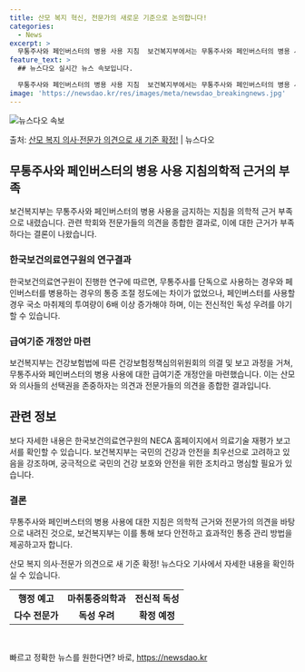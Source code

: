 ```yaml
---
title: 산모 복지 혁신, 전문가의 새로운 기준으로 논의합니다!
categories:
  - News
excerpt: >
  무통주사와 페인버스터의 병용 사용 지침  보건복지부에서는 무통주사와 페인버스터의 병용 사용을 금지하는 지침을…
feature_text: >
  ## 뉴스다오 실시간 뉴스 속보입니다.

  무통주사와 페인버스터의 병용 사용 지침  보건복지부에서는 무통주사와 페인버스터의 병용 사용을 금지하는 지침을…
image: 'https://newsdao.kr/res/images/meta/newsdao_breakingnews.jpg'
---
```


![뉴스다오 속보](https://newsdao.kr/res/images/meta/newsdao_breakingnews.jpg)

<p>출처: <a href="https://newsdao.kr/4179" rel="dofollow">산모 복지 의사·전문가 의견으로 새 기준 확정!</a> | 뉴스다오</p>

<h2 data-ke-size="size26">무통주사와 페인버스터의 병용 사용 지침의학적 근거의 부족</h2>
<p data-ke-size="size16">보건복지부는 무통주사와 페인버스터의 병용 사용을 금지하는 지침을 의학적 근거 부족으로 내렸습니다. 관련 학회와 전문가들의 의견을 종합한 결과로, 이에 대한 근거가 부족하다는 결론이 나왔습니다.</p>

<h3>한국보건의료연구원의 연구결과</h3>
<p data-ke-size="size16">한국보건의료연구원이 진행한 연구에 따르면, 무통주사를 단독으로 사용하는 경우와 페인버스터를 병용하는 경우의 통증 조절 정도에는 차이가 없었으나, 페인버스터를 사용할 경우 국소 마취제의 투여량이 6배 이상 증가해야 하며, 이는 전신적인 독성 우려를 야기할 수 있습니다.</p>

<h3>급여기준 개정안 마련</h3>
<p data-ke-size="size16">보건복지부는 건강보험법에 따른 건강보험정책심의위원회의 의결 및 보고 과정을 거쳐, 무통주사와 페인버스터의 병용 사용에 대한 급여기준 개정안을 마련했습니다. 이는 산모와 의사들의 선택권을 존중하자는 의견과 전문가들의 의견을 종합한 결과입니다.</p>

<h2 data-ke-size="size26">관련 정보</h2>
<p data-ke-size="size16">보다 자세한 내용은 한국보건의료연구원의 NECA 홈페이지에서 의료기술 재평가 보고서를 확인할 수 있습니다. 보건복지부는 국민의 건강과 안전을 최우선으로 고려하고 있음을 강조하며, 궁극적으로 국민의 건강 보호와 안전을 위한 조치라고 명심할 필요가 있습니다.</p>

<h3>결론</h3>
<p data-ke-size="size16">무통주사와 페인버스터의 병용 사용에 대한 지침은 의학적 근거와 전문가의 의견을 바탕으로 내려진 것으로, 보건복지부는 이를 통해 보다 안전하고 효과적인 통증 관리 방법을 제공하고자 합니다.</p>
<p data-ke-size="size16">산모 복지 의사·전문가 의견으로 새 기준 확정! 뉴스다오 기사에서 자세한 내용을 확인하실 수 있습니다.</p>

<table>
  <tr>
    <td style="text-align: center; height: 17px;"><b>행정 예고</b></td>
    <td style="text-align: center; height: 17px;"><b>마취통증의학과</b></td>
    <td style="text-align: center; height: 17px;"><b>전신적 독성</b></td>
  </tr>
  <tr>
    <td style="text-align: center; height: 17px;"><b>다수 전문가</b></td>
    <td style="text-align: center; height: 17px;"><b>독성 우려</b></td>
    <td style="text-align: center; height: 17px;"><b>확정 예정</b></td>
  </tr>
</table>
<p data-ke-size="size16">&nbsp;</p> 

빠르고 정확한 뉴스를 원한다면? 바로, <a href="https://newsdao.kr" rel="dofollow">https://newsdao.kr</a>


